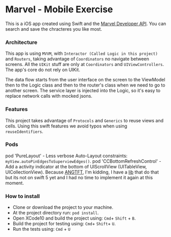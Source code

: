 # Marvel - Mobile Exercise #

This is a iOS app created using Swift and the [Marvel Developer API](https://developer.marvel.com/).
You can search and save the chracteres you like most.

### Architecture

This app is using `MVVM`, with `Interactor (Called Logic in this project)` and `Routers`, taking advantage of `Coordinators` no navigate between screens.
All the `UIKit` stuff are only at `Coordinators` and `UIViewControllers`. The app's core do not rely on UIKit.

The data flow starts from the user interface on the screen to the ViewModel then to the Logic class and then to the router's class when we need to go to another screen. The service layer is injected into the Logic, so it's easy to replace  network calls with mocked jsons.

### Features

This project takes advantage of `Protocols` and `Generics` to reuse views and cells. Using this swift features we avoid typos when using `reuseIdentifiers`. 

### Pods
pod 'PureLayout' - Less verbose Auto-Layout constraints: `myView.autoPinEdgesToSuperviewEdges()`.
pod 'CCBottomRefreshControl' - Add a activity indicator at the bottom of UIScrollView (UITableView, UICollectionView). Because [ANGTFT](https://www.youtube.com/watch?v=pzZOc05BFHE), I'm kidding, I have a [lib](https://github.com/FelipeCardoso89/UILoadControl) that do that but its not on swift 5 yet and I had no time to implement it again at this moment. 

### How to install

* Clone or download the project to your machine.
* At the project directory run: ```pod install```.
* Open XCode10 and build the project using: ```Cmd```+ ```Shift``` + ```B```.
* Build the project for testing using: ```Cmd```+ ```Shift```+ ```U```.
* Run the tests using: ```Cmd``` + ```U```

